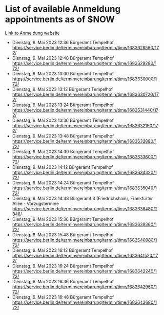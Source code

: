 # List of available Anmeldung appointments as of $NOW
[Link to Anmeldung website](https://service.berlin.de/terminvereinbarung/termin/tag.php?termin=1&anliegen[]=120686&dienstleisterlist=122210,122217,327316,122219,327312,122227,327314,122231,327346,122243,327348,122254,122252,329742,122260,329745,122262,329748,122271,327278,122273,327274,122277,327276,330436,122280,327294,122282,327290,122284,327292,122291,327270,122285,327266,122286,327264,122296,327268,150230,329760,122297,327286,122294,327284,122312,329763,122314,329775,122304,327330,122311,327334,122309,327332,317869,122281,327352,122279,329772,122283,122276,327324,122274,327326,122267,329766,122246,327318,122251,327320,122257,327322,122208,327298,122226,327300&herkunft=http%3A%2F%2Fservice.berlin.de%2Fdienstleistung%2F120686%2F)
- Dienstag, 9. Mai 2023 12:36 Bürgeramt Tempelhof https://service.berlin.de/terminvereinbarung/termin/time/1683628560/172/
- Dienstag, 9. Mai 2023 12:48 Bürgeramt Tempelhof https://service.berlin.de/terminvereinbarung/termin/time/1683629280/172/
- Dienstag, 9. Mai 2023 13:00 Bürgeramt Tempelhof https://service.berlin.de/terminvereinbarung/termin/time/1683630000/172/
- Dienstag, 9. Mai 2023 13:12 Bürgeramt Tempelhof https://service.berlin.de/terminvereinbarung/termin/time/1683630720/172/
- Dienstag, 9. Mai 2023 13:24 Bürgeramt Tempelhof https://service.berlin.de/terminvereinbarung/termin/time/1683631440/172/
- Dienstag, 9. Mai 2023 13:36 Bürgeramt Tempelhof https://service.berlin.de/terminvereinbarung/termin/time/1683632160/172/
- Dienstag, 9. Mai 2023 13:48 Bürgeramt Tempelhof https://service.berlin.de/terminvereinbarung/termin/time/1683632880/172/
- Dienstag, 9. Mai 2023 14:00 Bürgeramt Tempelhof https://service.berlin.de/terminvereinbarung/termin/time/1683633600/172/
- Dienstag, 9. Mai 2023 14:12 Bürgeramt Tempelhof https://service.berlin.de/terminvereinbarung/termin/time/1683634320/172/
- Dienstag, 9. Mai 2023 14:24 Bürgeramt Tempelhof https://service.berlin.de/terminvereinbarung/termin/time/1683635040/172/
- Dienstag, 9. Mai 2023 14:48 Bürgeramt 3 (Friedrichshain), Frankfurter Allee - Vorzugstermine https://service.berlin.de/terminvereinbarung/termin/time/1683636480/2848/
- Dienstag, 9. Mai 2023 15:36 Bürgeramt Tempelhof https://service.berlin.de/terminvereinbarung/termin/time/1683639360/172/
- Dienstag, 9. Mai 2023 15:48 Bürgeramt Tempelhof https://service.berlin.de/terminvereinbarung/termin/time/1683640080/172/
- Dienstag, 9. Mai 2023 16:12 Bürgeramt Tempelhof https://service.berlin.de/terminvereinbarung/termin/time/1683641520/172/
- Dienstag, 9. Mai 2023 16:24 Bürgeramt Tempelhof https://service.berlin.de/terminvereinbarung/termin/time/1683642240/172/
- Dienstag, 9. Mai 2023 16:36 Bürgeramt Tempelhof https://service.berlin.de/terminvereinbarung/termin/time/1683642960/172/
- Dienstag, 9. Mai 2023 16:48 Bürgeramt Tempelhof https://service.berlin.de/terminvereinbarung/termin/time/1683643680/172/
